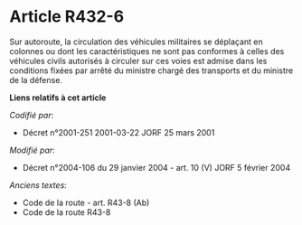 # Article R432-6

Sur autoroute, la circulation des véhicules militaires se déplaçant en colonnes ou dont les caractéristiques ne sont pas
conformes à celles des véhicules civils autorisés à circuler sur ces voies est admise dans les conditions fixées par arrêté
du ministre chargé des transports et du ministre de la défense.

**Liens relatifs à cet article**

_Codifié par_:

  - Décret n°2001-251 2001-03-22 JORF 25 mars 2001

_Modifié par_:

  - Décret n°2004-106 du 29 janvier 2004 - art. 10 (V) JORF 5 février 2004

_Anciens textes_:

  - Code de la route - art. R43-8 (Ab)
  - Code de la route R43-8
